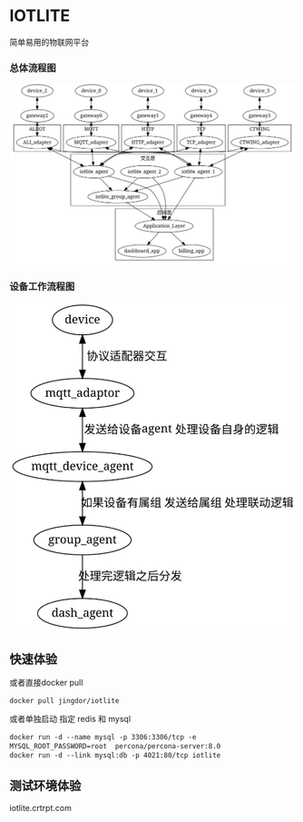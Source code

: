 # IOTLITE
简单易用的物联网平台
### 总体流程图
![总体流程图](./diagram/architecture.svg)

### 设备工作流程图
![设备工作流程图](./diagram/sample_device.svg)

## 快速体验

或者直接docker pull
```
docker pull jingdor/iotlite
```

或者单独启动 指定 redis 和 mysql
```
docker run -d --name mysql -p 3306:3306/tcp -e MYSQL_ROOT_PASSWORD=root  percona/percona-server:8.0
docker run -d --link mysql:db -p 4021:80/tcp iotlite
```
## 测试环境体验

iotlite.crtrpt.com


